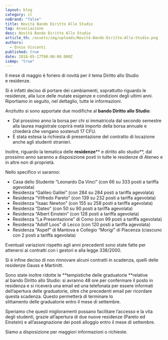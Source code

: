 ```yaml
---
layout: blog
category: it
noBrand: "false"
title: Novità Bando Diritto Allo Studio
tag: Associazione
desc: Novità Bando Diritto Allo Studio
article_th: /assets/img/uploads/Novità-Bando-Diritto-Allo-Studio.png
authors:
  - Ennio Visconti
published: true
date: 2018-05-17T00:00:00.000Z
isAmp: "true"
---
```


Il mese di maggio è foriero di novità per il tema Diritto allo Studio e residenze.

Si è infatti deciso di portare dei cambiamenti, soprattutto riguardo le residenze, alla luce delle mutate esigenze e condizioni degli ultimi anni. Riportiamo in seguito, nel dettaglio, tutte le informazioni.

Anzitutto si sono apportate due modifiche al **bando Diritto allo Studio**:

*   Dal prossimo anno la borsa per chi si immatricola dal secondo semestre alla laurea magistrale coprirà metà importo della borsa annuale e chiederà che vengano sostenuti 17 CFU.
*   È stata estesa la richiesta di presentazione del contratto di locazione anche agli studenti stranieri.

Inoltre, riguardo la tematica delle **residenze**** e diritto allo studio**, dal prossimo anno saranno a disposizione posti in tutte le residenze di Ateneo e in altre non di proprietà.

Nello specifico vi saranno:

*   Casa dello Studente “Leonardo Da Vinci” (con 66 su 333 posti a tariffa agevolata)
*   Residenza “Galileo Galilei” (con 284 su 284 posti a tariffa agevolata)
*   Residenza “Vilfredo Pareto” (con 139 su 232 posti a tariffa agevolata)
*   Residenza “Isaac Newton” (con 155 su 258 posti a tariffa agevolata)
*   Residenza “Dateo” (con 50 su 90 posti a tariffa agevolata)
*   Residenza “Albert Einstein” (con 128 posti a tariffa agevolata)
*   Residenza “La Presentazione” di Como (con 99 posti a tariffa agevolata)
*   Residenza “Adolf Loos” di Lecco (con 120 posti a tariffa agevolata)
*   Residenza “Aspef” di Mantova e Collegio “Morigi” di Piacenza (ciascuno con 2 posti a tariffa agevolata)

Eventuali variazioni rispetto agli anni precedenti sono state fatte per attenersi ai contratti con i gestori e alla legge 338/2000. 

Si è infine deciso di non rinnovare alcuni contratti in scadenza, quelli delle residenze Gauss e Martinitt.

Sono state inoltre ridotte le **tempistiche delle graduatorie **relative al bando Diritto allo Studio: si avranno 48 ore per confermare il posto in residenza e si riceverà una email ed una telefonata per essere informati dell’apertura delle graduatorie, oltre che precedenti email per ricordare questa scadenza. Questo permetterà di terminare lo slittamento delle graduatorie entro il mese di settembre.

Speriamo che questi miglioramenti possano facilitare l’accesso e la vita degli studenti, grazie all’apertura di due nuove residenze (Pareto ed Einstein) e all’assegnazione dei posti alloggio entro il mese di settembre.

Siamo a disposizione per maggiori informazioni o richieste.
